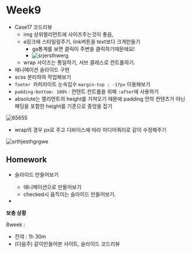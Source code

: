 # Week9

+ Case17 코드리뷰
  + img 상위엘리먼트에 사이즈주는것이 좋음,
  + a링크에 스타일링주기, link버튼을 text보다 크게만들기
    +  ga통계를 보면 클릭이 주변을 클릭하기때문에요!
    + ![srjersthwerg](https://user-images.githubusercontent.com/33567964/75601017-38d49080-5afa-11ea-8db4-8b6881865771.png)
  + wrap 사이즈는 통일하기, 서브 클래스로 컨트롤하기.
+ 애니메이션 슬라이드 구현
+ scss 분리하여 작업해보기
+ `footer `카피라이트 눈속임수  `margin-top : -17px` 이용해보기
+ `padding-bottom: 100%` : 컨텐트 컨트롤을 위해 `:after`에 사용하기
+ absolute는 엘리먼트의 height를 가져오기 때문에 padding 안의 컨텐츠가 아닌 패딩을 포함한 height를 기준으로 중앙을 잡기

![65655](https://user-images.githubusercontent.com/33567964/75601022-4be76080-5afa-11ea-8209-3ac7a53f0b93.png)



+ wrap의 경우 px로 주고 디바이스에 따라 미디어쿼리로 같이 수정해주기

![srthjesthgrgwe](https://user-images.githubusercontent.com/33567964/75601047-a7b1e980-5afa-11ea-9073-c3da64e77633.png)







## Homework

+ 슬라이드 만들어보기
  + 애니메이션으로 만들어보기
  + checked시 움직이는 슬라이드 만들어보기.

+ 



**보충 상황**

8week :

- 잔여 : 1h 30m
-  (다음주) 같이만들어본 사이트, 슬라이드 코드리뷰